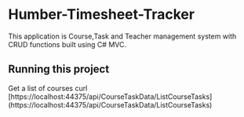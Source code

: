 # Humber-Timesheet-Tracker

This application is Course,Task and Teacher management system with CRUD functions built using C# MVC.


## Running this project

Get a list of courses curl [https://localhost:44375/api/CourseTaskData/ListCourseTasks] (https://localhost:44375/api/CourseTaskData/ListCourseTasks)
